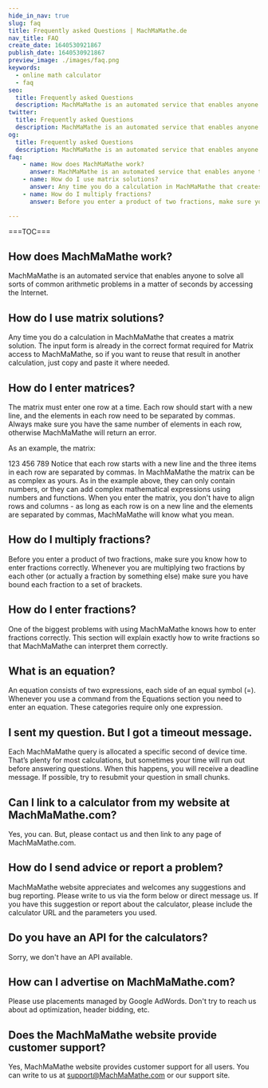 ```yaml
---
hide_in_nav: true
slug: faq
title: Frequently asked Questions | MachMaMathe.de
nav_title: FAQ
create_date: 1640530921867
publish_date: 1640530921867
preview_image: ./images/faq.png
keywords:
  - online math calculator
  - faq
seo:
  title: Frequently asked Questions
  description: MachMaMathe is an automated service that enables anyone to solve all sorts of common arithmetic problems in a matter of seconds by accessing the Internet.
twitter:
  title: Frequently asked Questions
  description: MachMaMathe is an automated service that enables anyone to solve all sorts of common arithmetic problems in a matter of seconds by accessing the Internet.
og:
  title: Frequently asked Questions
  description: MachMaMathe is an automated service that enables anyone to solve all sorts of common arithmetic problems in a matter of seconds by accessing the Internet.
faq:
    - name: How does MachMaMathe work?
      answer: MachMaMathe is an automated service that enables anyone to solve all sorts of common arithmetic problems in a matter of seconds by accessing the Internet.
    - name: How do I use matrix solutions?
      answer: Any time you do a calculation in MachMaMathe that creates a matrix solution. The input form is already in the correct format required for Matrix access to MachMaMathe, so if you want to reuse that result in another calculation, just copy and paste it where needed.
    - name: How do I multiply fractions?
      answer: Before you enter a product of two fractions, make sure you know how to enter fractions correctly. Whenever you are multiplying two fractions by each other (or actually a fraction by something else) make sure you have bound each fraction to a set of brackets.

---
```


===TOC===

## How does MachMaMathe work?
MachMaMathe is an automated service that enables anyone to solve all sorts of common arithmetic problems in a matter of seconds by accessing the Internet.

## How do I use matrix solutions?
Any time you do a calculation in MachMaMathe that creates a matrix solution. The input form is already in the correct format required for Matrix access to MachMaMathe, so if you want to reuse that result in another calculation, just copy and paste it where needed.

## How do I enter matrices?
The matrix must enter one row at a time. Each row should start with a new line, and the elements in each row need to be separated by commas. Always make sure you have the same number of elements in each row, otherwise MachMaMathe will return an error.

As an example, the matrix:

123
456
789
Notice that each row starts with a new line and the three items in each row are separated by commas. In MachMaMathe the matrix can be as complex as yours. As in the example above, they can only contain numbers, or they can add complex mathematical expressions using numbers and functions.
When you enter the matrix, you don't have to align rows and columns - as long as each row is on a new line and the elements are separated by commas, MachMaMathe will know what you mean.

## How do I multiply fractions?
Before you enter a product of two fractions, make sure you know how to enter fractions correctly. Whenever you are multiplying two fractions by each other (or actually a fraction by something else) make sure you have bound each fraction to a set of brackets.

## How do I enter fractions?
One of the biggest problems with using MachMaMathe knows how to enter fractions correctly. This section will explain exactly how to write fractions so that MachMaMathe can interpret them correctly.

## What is an equation?
An equation consists of two expressions, each side of an equal symbol (=). Whenever you use a command from the Equations section you need to enter an equation. These categories require only one expression.

## I sent my question. But I got a timeout message.
Each MachMaMathe query is allocated a specific second of device time. That’s plenty for most calculations, but sometimes your time will run out before answering questions. When this happens, you will receive a deadline message. If possible, try to resubmit your question in small chunks.

## Can I link to a calculator from my website at MachMaMathe.com?
Yes, you can. But, please contact us and then link to any page of MachMaMathe.com.

## How do I send advice or report a problem?
MachMaMathe website appreciates and welcomes any suggestions and bug reporting. Please write to us via the form below or direct message us. If you have this suggestion or report about the calculator, please include the calculator URL and the parameters you used.

## Do you have an API for the calculators?
Sorry, we don't have an API available.

## How can I advertise on MachMaMathe.com?
Please use placements managed by Google AdWords. Don't try to reach us about ad optimization, header bidding, etc.

## Does the MachMaMathe website provide customer support?
Yes, MachMaMathe website provides customer support for all users. You can write to us at support@MachMaMathe.com or our support site.
